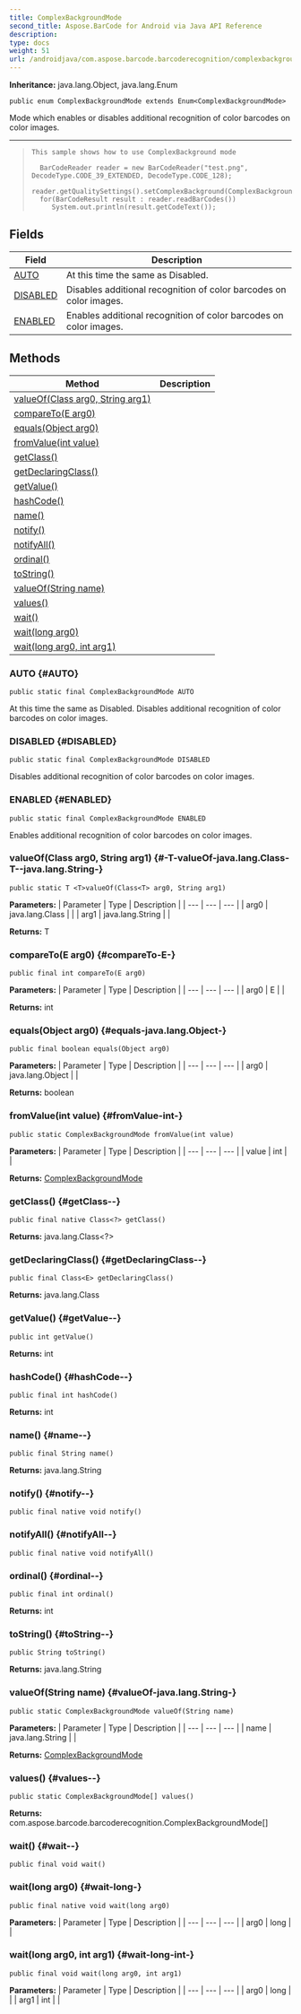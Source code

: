 ```yaml
---
title: ComplexBackgroundMode
second_title: Aspose.BarCode for Android via Java API Reference
description: 
type: docs
weight: 51
url: /androidjava/com.aspose.barcode.barcoderecognition/complexbackgroundmode/
---
```

**Inheritance:**
java.lang.Object, java.lang.Enum
```
public enum ComplexBackgroundMode extends Enum<ComplexBackgroundMode>
```

Mode which enables or disables additional recognition of color barcodes on color images.

--------------------

> ```
> This sample shows how to use ComplexBackground mode
>   
>   BarCodeReader reader = new BarCodeReader("test.png", DecodeType.CODE_39_EXTENDED, DecodeType.CODE_128);
>   reader.getQualitySettings().setComplexBackground(ComplexBackgroundMode.ENABLED);
>   for(BarCodeResult result : reader.readBarCodes())
>      System.out.println(result.getCodeText());
> ```
## Fields

| Field | Description |
| --- | --- |
| [AUTO](#AUTO) | At this time the same as Disabled. |
| [DISABLED](#DISABLED) | Disables additional recognition of color barcodes on color images. |
| [ENABLED](#ENABLED) | Enables additional recognition of color barcodes on color images. |
## Methods

| Method | Description |
| --- | --- |
| [<T>valueOf(Class<T> arg0, String arg1)](#-T-valueOf-java.lang.Class-T--java.lang.String-) |  |
| [compareTo(E arg0)](#compareTo-E-) |  |
| [equals(Object arg0)](#equals-java.lang.Object-) |  |
| [fromValue(int value)](#fromValue-int-) |  |
| [getClass()](#getClass--) |  |
| [getDeclaringClass()](#getDeclaringClass--) |  |
| [getValue()](#getValue--) |  |
| [hashCode()](#hashCode--) |  |
| [name()](#name--) |  |
| [notify()](#notify--) |  |
| [notifyAll()](#notifyAll--) |  |
| [ordinal()](#ordinal--) |  |
| [toString()](#toString--) |  |
| [valueOf(String name)](#valueOf-java.lang.String-) |  |
| [values()](#values--) |  |
| [wait()](#wait--) |  |
| [wait(long arg0)](#wait-long-) |  |
| [wait(long arg0, int arg1)](#wait-long-int-) |  |
### AUTO {#AUTO}
```
public static final ComplexBackgroundMode AUTO
```


At this time the same as Disabled. Disables additional recognition of color barcodes on color images.

### DISABLED {#DISABLED}
```
public static final ComplexBackgroundMode DISABLED
```


Disables additional recognition of color barcodes on color images.

### ENABLED {#ENABLED}
```
public static final ComplexBackgroundMode ENABLED
```


Enables additional recognition of color barcodes on color images.

### <T>valueOf(Class<T> arg0, String arg1) {#-T-valueOf-java.lang.Class-T--java.lang.String-}
```
public static T <T>valueOf(Class<T> arg0, String arg1)
```




**Parameters:**
| Parameter | Type | Description |
| --- | --- | --- |
| arg0 | java.lang.Class<T> |  |
| arg1 | java.lang.String |  |

**Returns:**
T
### compareTo(E arg0) {#compareTo-E-}
```
public final int compareTo(E arg0)
```




**Parameters:**
| Parameter | Type | Description |
| --- | --- | --- |
| arg0 | E |  |

**Returns:**
int
### equals(Object arg0) {#equals-java.lang.Object-}
```
public final boolean equals(Object arg0)
```




**Parameters:**
| Parameter | Type | Description |
| --- | --- | --- |
| arg0 | java.lang.Object |  |

**Returns:**
boolean
### fromValue(int value) {#fromValue-int-}
```
public static ComplexBackgroundMode fromValue(int value)
```




**Parameters:**
| Parameter | Type | Description |
| --- | --- | --- |
| value | int |  |

**Returns:**
[ComplexBackgroundMode](../../com.aspose.barcode.barcoderecognition/complexbackgroundmode)
### getClass() {#getClass--}
```
public final native Class<?> getClass()
```




**Returns:**
java.lang.Class<?>
### getDeclaringClass() {#getDeclaringClass--}
```
public final Class<E> getDeclaringClass()
```




**Returns:**
java.lang.Class<E>
### getValue() {#getValue--}
```
public int getValue()
```




**Returns:**
int
### hashCode() {#hashCode--}
```
public final int hashCode()
```




**Returns:**
int
### name() {#name--}
```
public final String name()
```




**Returns:**
java.lang.String
### notify() {#notify--}
```
public final native void notify()
```




### notifyAll() {#notifyAll--}
```
public final native void notifyAll()
```




### ordinal() {#ordinal--}
```
public final int ordinal()
```




**Returns:**
int
### toString() {#toString--}
```
public String toString()
```




**Returns:**
java.lang.String
### valueOf(String name) {#valueOf-java.lang.String-}
```
public static ComplexBackgroundMode valueOf(String name)
```




**Parameters:**
| Parameter | Type | Description |
| --- | --- | --- |
| name | java.lang.String |  |

**Returns:**
[ComplexBackgroundMode](../../com.aspose.barcode.barcoderecognition/complexbackgroundmode)
### values() {#values--}
```
public static ComplexBackgroundMode[] values()
```




**Returns:**
com.aspose.barcode.barcoderecognition.ComplexBackgroundMode[]
### wait() {#wait--}
```
public final void wait()
```




### wait(long arg0) {#wait-long-}
```
public final native void wait(long arg0)
```




**Parameters:**
| Parameter | Type | Description |
| --- | --- | --- |
| arg0 | long |  |

### wait(long arg0, int arg1) {#wait-long-int-}
```
public final void wait(long arg0, int arg1)
```




**Parameters:**
| Parameter | Type | Description |
| --- | --- | --- |
| arg0 | long |  |
| arg1 | int |  |

